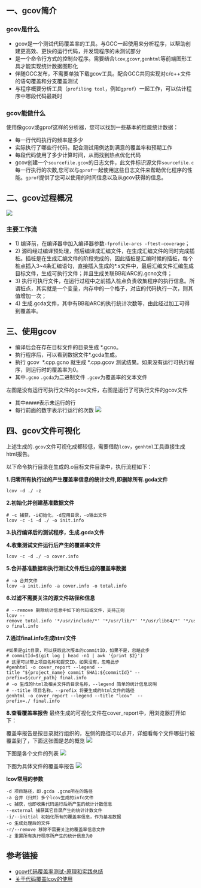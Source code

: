 ## 一、gcov简介
### gcov是什么

* gcov是一个测试代码覆盖率的工具。与GCC一起使用来分析程序，以帮助创建更高效、更快的运行代码，并发现程序的未测试部分
* 是一个命令行方式的控制台程序。需要结合`lcov`,`gcovr`,`genhtml`等前端图形工具才能实现统计数据图形化
* 伴随GCC发布，不需要单独下载gcov工具。配合GCC共同实现对c/c++文件的语句覆盖和分支覆盖测试
* 与程序概要分析工具（`profiling tool`，例如`gprof`）一起工作，可以估计程序中哪段代码最耗时


### gcov能做什么
使用像gcov或gprof这样的分析器，您可以找到一些基本的性能统计数据：
* 每一行代码执行的频率是多少
* 实际执行了哪些行代码，配合测试用例达到满意的覆盖率和预期工作   
* 每段代码使用了多少计算时间，从而找到热点优化代码   
* gcov创建一个`sourcefile.gcov`的日志文件，此文件标识源文件`sourcefile.c`每一行执行的次数,您可以与`gprof`一起使用这些日志文件来帮助优化程序的性能。`gprof`提供了您可以使用的时间信息以及从gcov获得的信息。


## 二、gcov过程概况
![](https://sxm-upload.oss-cn-beijing.aliyuncs.com/imgs/1f4e51ca-1e99-4ace-a1db-829636d1dd44.png)
### 主要工作流
* 1) 编译前，在编译器中加入编译器参数`-fprofile-arcs -ftest-coverage`；
* 2) 源码经过编译预处理，然后编译成汇编文件，在生成汇编文件的同时完成插桩。插桩是在生成汇编文件的阶段完成的，因此插桩是汇编时候的插桩，每个桩点插入3~4条汇编语句，直接插入生成的*.s文件中，最后汇编文件汇编生成目标文件，生成可执行文件；并且生成关联BB和ARC的.gcno文件；
* 3) 执行可执行文件，在运行过程中之前插入桩点负责收集程序的执行信息。所谓桩点，其实就是一个变量，内存中的一个格子，对应的代码执行一次，则其值增加一次；
* 4) 生成.gcda文件，其中有BB和ARC的执行统计次数等，由此经过加工可得到覆盖率。



## 三、使用gcov
* 编译后会在存在目标文件的目录生成 *.gcno。
* 执行程序后，可以看到数据文件*.gcda生成。
* 执行 gcov  *.cpp.gcno 就生成 *.cpp.gcov 测试结果。如果没有运行可执行程序，则运行时的覆盖率为0。
* 其中`.gcno` `.gcda`为二进制文件
`.gcov`为覆盖率的文本文件


左图是没有运行可执行文件的gcov文件，右图是运行了可执行文件的gcov文件
* 其中`#####`表示未运行的行 
* 每行前面的数字表示行运行的次数
![](https://sxm-upload.oss-cn-beijing.aliyuncs.com/imgs/9da05fe4-8822-4bc5-944a-4d33c649a53b.png)




## 四、gcov文件可视化
上述生成的`.gcov`文件可视化成都较低，需要借助`lcov`，`genhtml`工具直接生成html报告。

以下命令执行目录在生成的.o目标文件目录中，执行流程如下：

**1.归零所有执行过的产生覆盖率信息的统计文件,即删除所有.gcda文件**
```
lcov -d ./ -z
```

**2.初始化并创建基准数据文件**
```
# -c 捕获，-i初始化，-d应用目录，-o输出文件
lcov -c -i -d ./ -o init.info
```

**3.执行编译后的测试程序，生成.gcda文件**

**4.收集测试文件运行后产生的覆盖率文件**
```
lcov -c -d ./ -o cover.info
```

**5.合并基准数据和执行测试文件后生成的覆盖率数据**
```
# -a 合并文件
lcov -a init.info -a cover.info -o total.info
```

**6.过滤不需要关注的源文件路径和信息**
```
# --remove 删除统计信息中如下的代码或文件，支持正则
lcov --remove total.info '*/usr/include/*' '*/usr/lib/*' '*/usr/lib64/*' '*/usr/local/include/*' '*/usr/local/lib/*' '*/usr/local/lib64/*' '*/third/*'  -o final.info
```

**7.通过final.info生成html文件**
```
#如果是git目录，可以获取此次版本的commitID，如果不是，忽略此步
# commitId=$(git log | head -n1 | awk '{print $2}')
# 这里可以带上项目名称和提交ID，如果没有，忽略此步
#genhtml -o cover_report --legend --title "${project_name} commit SHA1:${commitId}" --prefix=${curr_path} final.info
# -o 生成的html及相关文件的目录名称，--legend 简单的统计信息说明
# --title 项目名称，--prefix 将要生成的html文件的路径 
genhtml -o cover_report --legend --title "lcov"  --prefix=./ final.info
```

**8.查看覆盖率报告**
最终生成的可视化文件在cover_report中，用浏览器打开如下：

覆盖率报告是按目录就行组织的，左侧的路径可以点开，详细看每个文件哪些行被覆盖到了，下面这张图是总的概览
![](https://sxm-upload.oss-cn-beijing.aliyuncs.com/imgs/7cd7909b-d44f-42ff-86f2-56e7dfb1944c.png)

下图是各个文件的列表
![](https://sxm-upload.oss-cn-beijing.aliyuncs.com/imgs/614fd721-9304-43e1-bff4-04e550787526.png)

下图为具体文件的覆盖率报告
![](https://sxm-upload.oss-cn-beijing.aliyuncs.com/imgs/50653059-6148-43a9-92d5-eee19ececfa2.png)

**lcov常用的参数**
```
-d 项目路径，即.gcda .gcno所在的路径
-a 合并（归并）多个lcov生成的info文件
-c 捕获，也即收集代码运行后所产生的统计计数信息
--external 捕获其它目录产生的统计计数文件
-i/--initial 初始化所有的覆盖率信息，作为基准数据
-o 生成处理后的文件
-r/--remove 移除不需要关注的覆盖率信息文件
-z 重置所有执行程序所产生的统计信息为0
```

## 参考链接
- [gcov代码覆盖率测试-原理和实践总结](https://blog.csdn.net/yanxiangyfg/article/details/80989680)
- [关于代码覆盖lcov的使用](https://www.jianshu.com/p/a42bbd9de1b7)